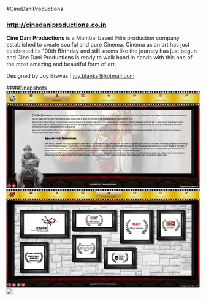 #CineDaniProductions
### http://cinedaniproductions.co.in
**Cine Dani Productions** is a Mumbai based Film production company established to create soulful and pure Cinema. Cinema as an art has just celebrated its 100th Birthday and still seems like the journey has just begun and Cine Dani Productions is ready to walk hand in hands with this one of the most amazing and beautiful form of art.

Designed by Joy Biswas | joy.blanks@hotmail.com

####Snapshots
<img src="resources/images/readme/aboutus.jpg" />
<img src="resources/images/readme/awards.jpg" />
<img src="resources/images/readme/films.st.jpg" />


